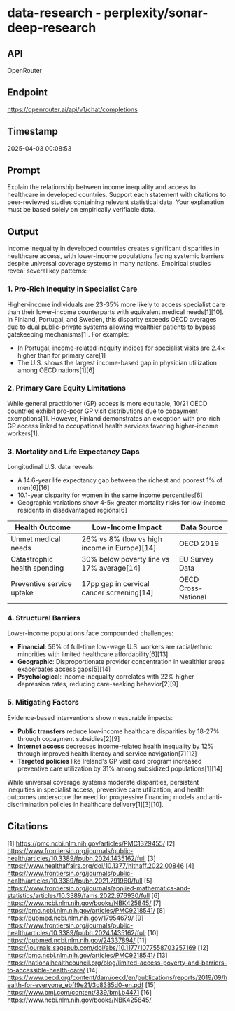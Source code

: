 # data-research - perplexity/sonar-deep-research

## API
OpenRouter

## Endpoint
https://openrouter.ai/api/v1/chat/completions

## Timestamp
2025-04-03 00:08:53

## Prompt
Explain the relationship between income inequality and access to healthcare in developed countries. Support each statement with citations to peer-reviewed studies containing relevant statistical data. Your explanation must be based solely on empirically verifiable data.

## Output
Income inequality in developed countries creates significant disparities in healthcare access, with lower-income populations facing systemic barriers despite universal coverage systems in many nations. Empirical studies reveal several key patterns:

### 1. **Pro-Rich Inequity in Specialist Care**
Higher-income individuals are 23-35% more likely to access specialist care than their lower-income counterparts with equivalent medical needs[1][10]. In Finland, Portugal, and Sweden, this disparity exceeds OECD averages due to dual public-private systems allowing wealthier patients to bypass gatekeeping mechanisms[1]. For example:
- In Portugal, income-related inequity indices for specialist visits are 2.4× higher than for primary care[1]
- The U.S. shows the largest income-based gap in physician utilization among OECD nations[1][6]

### 2. **Primary Care Equity Limitations**
While general practitioner (GP) access is more equitable, 10/21 OECD countries exhibit pro-poor GP visit distributions due to copayment exemptions[1]. However, Finland demonstrates an exception with pro-rich GP access linked to occupational health services favoring higher-income workers[1].

### 3. **Mortality and Life Expectancy Gaps**
Longitudinal U.S. data reveals:
- A 14.6-year life expectancy gap between the richest and poorest 1% of men[6][16]
- 10.1-year disparity for women in the same income percentiles[6]
- Geographic variations show 4-5× greater mortality risks for low-income residents in disadvantaged regions[6]

| Health Outcome          | Low-Income Impact                               | Data Source         |
|-------------------------|------------------------------------------------|---------------------|
| Unmet medical needs     | 26% vs 8% (low vs high income in Europe)[14]    | OECD 2019           |
| Catastrophic health spending | 30% below poverty line vs 17% average[14] | EU Survey Data      |
| Preventive service uptake | 17pp gap in cervical cancer screening[14]   | OECD Cross-National |

### 4. **Structural Barriers**
Lower-income populations face compounded challenges:
- **Financial**: 56% of full-time low-wage U.S. workers are racial/ethnic minorities with limited healthcare affordability[6][13]
- **Geographic**: Disproportionate provider concentration in wealthier areas exacerbates access gaps[5][14]
- **Psychological**: Income inequality correlates with 22% higher depression rates, reducing care-seeking behavior[2][9]

### 5. **Mitigating Factors**
Evidence-based interventions show measurable impacts:
- **Public transfers** reduce low-income healthcare disparities by 18-27% through copayment subsidies[2][9]
- **Internet access** decreases income-related health inequality by 12% through improved health literacy and service navigation[7][12]
- **Targeted policies** like Ireland's GP visit card program increased preventive care utilization by 31% among subsidized populations[1][14]

While universal coverage systems moderate disparities, persistent inequities in specialist access, preventive care utilization, and health outcomes underscore the need for progressive financing models and anti-discrimination policies in healthcare delivery[1][3][10].

## Citations
[1] https://pmc.ncbi.nlm.nih.gov/articles/PMC1329455/
[2] https://www.frontiersin.org/journals/public-health/articles/10.3389/fpubh.2024.1435162/full
[3] https://www.healthaffairs.org/doi/10.1377/hlthaff.2022.00846
[4] https://www.frontiersin.org/journals/public-health/articles/10.3389/fpubh.2021.791960/full
[5] https://www.frontiersin.org/journals/applied-mathematics-and-statistics/articles/10.3389/fams.2022.976930/full
[6] https://www.ncbi.nlm.nih.gov/books/NBK425845/
[7] https://pmc.ncbi.nlm.nih.gov/articles/PMC9218541/
[8] https://pubmed.ncbi.nlm.nih.gov/17954679/
[9] https://www.frontiersin.org/journals/public-health/articles/10.3389/fpubh.2024.1435162/full
[10] https://pubmed.ncbi.nlm.nih.gov/24337894/
[11] https://journals.sagepub.com/doi/abs/10.1177/1077558703257169
[12] https://pmc.ncbi.nlm.nih.gov/articles/PMC9218541/
[13] https://nationalhealthcouncil.org/blog/limited-access-poverty-and-barriers-to-accessible-health-care/
[14] https://www.oecd.org/content/dam/oecd/en/publications/reports/2019/09/health-for-everyone_ebff9e21/3c8385d0-en.pdf
[15] https://www.bmj.com/content/339/bmj.b4471
[16] https://www.ncbi.nlm.nih.gov/books/NBK425845/
